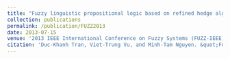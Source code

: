 ```yaml
---
title: "Fuzzy linguistic propositional logic based on refined hedge algebra"
collection: publications
permalink: /publication/FUZZ2013
date: 2013-07-15
venue: '2013 IEEE International Conference on Fuzzy Systems (FUZZ-IEEE)'
citation: 'Duc-Khanh Tran, Viet-Trung Vu, and Minh-Tam Nguyen. &quot;Fuzzy linguistic propositional logic based on refined hedge algebra,&quot; In 2013 IEEE International Conference on Fuzzy Systems (FUZZ-IEEE), pp. 1-8. IEEE, 2013.'
---
```

